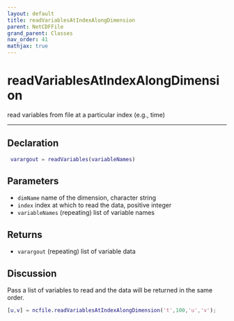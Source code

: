 ```yaml
---
layout: default
title: readVariablesAtIndexAlongDimension
parent: NetCDFFile
grand_parent: Classes
nav_order: 41
mathjax: true
---
```


#  readVariablesAtIndexAlongDimension

read variables from file at a particular index (e.g., time)


---

## Declaration
```matlab
 varargout = readVariables(variableNames)
```
## Parameters
+ `dimName`  name of the dimension, character string
+ `index`  index at which to read the data, positive integer
+ `variableNames`  (repeating) list of variable names

## Returns
+ `varargout`  (repeating) list of variable data

## Discussion

  Pass a list of variables to read and the data will be
  returned in the same order.
 
  ```matlab
  [u,v] = ncfile.readVariablesAtIndexAlongDimension('t',100,'u','v');
  ```
 
            
